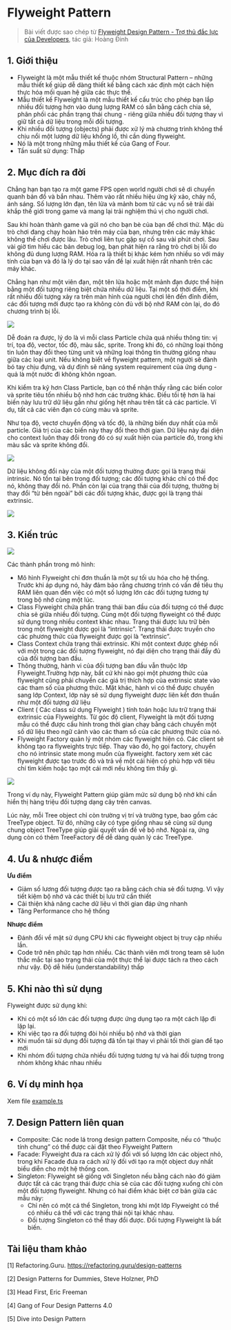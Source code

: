 # Flyweight Pattern

> Bài viết được sao chép từ [Flyweight Design Pattern - Trợ thủ đắc lực của Developers](https://viblo.asia/p/flyweight-design-pattern-tro-thu-dac-luc-cua-developers-maGK7B4b5j2), tác giả: Hoàng Đinh

## 1. Giới thiệu

- Flyweight là một mẫu thiết kế thuộc nhóm Structural Pattern – những mẫu thiết kế giúp dễ dàng thiết kế bằng cách xác định một cách hiện thực hóa mối quan hệ giữa các thực thể.
- Mẫu thiết kế Flyweight là một mẫu thiết kế cấu trúc cho phép bạn lắp nhiều đối tượng hơn vào dung lượng RAM có sẵn bằng cách chia sẻ, phân phối các phần trạng thái chung - riêng giữa nhiều đối tượng thay vì giữ tất cả dữ liệu trong mỗi đối tượng.
- Khi nhiều đối tượng (objects) phải được xử lý mà chương trình không thể chịu nổi một lượng dữ liệu khổng lồ, thì cần dùng flyweight.
- Nó là một trong những mẫu thiết kế của Gang of Four.
- Tần suất sử dụng: Thấp

## 2. Mục đích ra đời

Chẳng hạn bạn tạo ra một game FPS open world người chơi sẽ di chuyển quanh bản đồ và bắn nhau. Thêm vào rất nhiều hiệu ứng kỹ xảo, cháy nổ, ánh sáng. Số lượng lớn đạn, tên lửa và mảnh bom từ các vụ nổ sẽ trải dài khắp thế giới trong game và mang lại trải nghiệm thú vị cho người chơi.

Sau khi hoàn thành game và gửi nó cho bạn bè của bạn để chơi thử. Mặc dù trò chơi đang chạy hoàn hảo trên máy của bạn, nhưng trên các máy khác không thể chơi được lâu. Trò chơi liên tục gặp sự cố sau vài phút chơi. Sau vài giờ tìm hiểu các bản debug log, bạn phát hiện ra rằng trò chơi bị lỗi do không đủ dung lượng RAM. Hóa ra là thiết bị khác kém hơn nhiều so với máy tính của bạn và đó là lý do tại sao vấn đề lại xuất hiện rất nhanh trên các máy khác.

Chẳng hạn như một viên đạn, một tên lửa hoặc một mảnh đạn được thể hiện bằng một đối tượng riêng biệt chứa nhiều dữ liệu. Tại một số thời điểm, khi rất nhiều đối tượng xảy ra trên màn hình của người chơi lên đến đỉnh điểm, các đối tượng mới được tạo ra không còn đủ với bộ nhớ RAM còn lại, do đó chương trình bị lỗi.

![](https://images.viblo.asia/d344bd63-97a9-4f6f-a172-3e7b7f562ae6.png)

Dễ đoán ra được, lý do là vì mỗi class Particle chứa quá nhiều thông tin: vị trí, tọa độ, vector, tốc độ, màu sắc, sprite. Trong khi đó, có những loại thông tin luôn thay đổi theo từng unit và những loại thông tin thường giống nhau giữa các loại unit. Nếu không biết về flyweight pattern, một người sẽ đành bó tay chịu đựng, và dự định sẽ nâng system requirement của ứng dụng - quả là một nước đi không khôn ngoan.

Khi kiểm tra kỹ hơn Class Particle, bạn có thể nhận thấy rằng các biến color và sprite tiêu tốn nhiều bộ nhớ hơn các trường khác. Điều tồi tệ hơn là hai biến này lưu trữ dữ liệu gần như giống hệt nhau trên tất cả các particle. Ví dụ, tất cả các viên đạn có cùng màu và sprite.

Như tọa độ, vectơ chuyển động và tốc độ, là những biến duy nhất của mỗi particle. Giá trị của các biến này thay đổi theo thời gian. Dữ liệu này đại diện cho context luôn thay đổi trong đó có sự xuất hiện của particle đó, trong khi màu sắc và sprite không đổi.

![](https://images.viblo.asia/d1ce8030-622a-4df2-b712-c37fba1d5ef1.png)

Dữ liệu không đổi này của một đối tượng thường được gọi là trạng thái intrinsic. Nó tồn tại bên trong đối tượng; các đối tượng khác chỉ có thể đọc nó, không thay đổi nó. Phần còn lại của trạng thái của đối tượng, thường bị thay đổi “từ bên ngoài” bởi các đối tượng khác, được gọi là trạng thái extrinsic.

![](https://images.viblo.asia/4d9121e8-3e6c-478b-beb9-f1cee8a0f82c.png)

## 3. Kiến trúc

![](https://refactoring.guru/images/patterns/diagrams/flyweight/structure.png)

Các thành phần trong mô hình:

- Mô hình Flyweight chỉ đơn thuần là một sự tối ưu hóa cho hệ thống. Trước khi áp dụng nó, hãy đảm bảo rằng chương trình có vấn đề tiêu thụ RAM liên quan đến việc có một số lượng lớn các đối tượng tương tự trong bộ nhớ cùng một lúc.
- Class Flyweight chứa phần trạng thái ban đầu của đối tượng có thể được chia sẻ giữa nhiều đối tượng. Cùng một đối tượng flyweight có thể được sử dụng trong nhiều context khác nhau. Trạng thái được lưu trữ bên trong một flyweight được gọi là “intrinsic”. Trạng thái được truyền cho các phương thức của flyweight được gọi là “extrinsic”.
- Class Context chứa trạng thái extrinsic. Khi một context được ghép nối với một trong các đối tượng flyweight, nó đại diện cho trạng thái đầy đủ của đối tượng ban đầu.
- Thông thường, hành vi của đối tượng ban đầu vẫn thuộc lớp Flyweight.Trường hợp này, bất cứ khi nào gọi một phương thức của flyweight cũng phải chuyển các giá trị thích hợp của extrinsic state vào các tham số của phương thức. Mặt khác, hành vi có thể được chuyển sang lớp Context, lớp này sẽ sử dụng flyweight được liên kết đơn thuần như một đối tượng dữ liệu
- Client ( Các class sử dụng Flyweight ) tính toán hoặc lưu trữ trạng thái extrinsic của Flyweights. Từ góc độ client, Flyweight là một đối tượng mẫu có thể được cấu hình trong thời gian chạy bằng cách chuyển một số dữ liệu theo ngữ cảnh vào các tham số của các phương thức của nó.
- Flyweight Factory quản lý một nhóm các flyweight hiện có. Các client sẽ không tạo ra flyweights trực tiếp. Thay vào đó, họ gọi factory, chuyển cho nó intrinsic state mong muốn của flyweight. factory xem xét các flyweight được tạo trước đó và trả về một cái hiện có phù hợp với tiêu chí tìm kiếm hoặc tạo một cái mới nếu không tìm thấy gì.

![](https://images.viblo.asia/46340148-6cba-446c-aa60-fecdb9105eec.png)

Trong ví dụ này, Flyweight Pattern giúp giảm mức sử dụng bộ nhớ khi cần hiển thị hàng triệu đối tượng dạng cây trên canvas.

Lúc này, mỗi Tree object chỉ còn trường vị trí và trường type, bao gồm các TreeType object. Từ đó, những cây có type giống nhau sẽ cùng sử dụng chung object TreeType giúp giải quyết vấn đề về bộ nhớ. Ngoài ra, ứng dụng còn có thêm TreeFactory để dễ dàng quản lý các TreeType.

## 4. Ưu & nhược điểm

**Ưu điểm**

- Giảm số lương đối tượng được tạo ra bằng cách chia sẻ đối tượng. Vì vậy tiết kiệm bộ nhớ và các thiết bị lưu trữ cần thiết
- Cải thiện khả năng cache dữ liệu vì thời gian đáp ứng nhanh
- Tăng Performance cho hệ thống

**Nhược điểm**

- Đánh đổi về mặt sử dụng CPU khi các flyweight object bị truy cập nhiều lần.
- Code trở nên phức tạp hơn nhiều. Các thành viên mới trong team sẽ luôn thắc mắc tại sao trạng thái của một thực thể lại được tách ra theo cách như vậy. Độ dễ hiểu (understandability) thấp

## 5. Khi nào thì sử dụng

Flyweight được sử dụng khi:

- Khi có một số lớn các đối tượng được ứng dụng tạo ra một cách lặp đi lặp lại.
- Khi việc tạo ra đối tượng đòi hỏi nhiều bộ nhớ và thời gian
- Khi muốn tái sử dụng đối tượng đã tồn tại thay vì phải tối thời gian để tạo mới
- Khi nhóm đối tượng chứa nhiều đối tượng tương tự và hai đối tượng trong nhóm không khác nhau nhiều

## 6. Ví dụ minh họa

Xem file [example.ts](./example.ts)

## 7. Design Pattern liên quan

- Composite: Các node lá trong design pattern Composite, nếu có “thuộc tính chung” có thể được cài đặt theo Flyweight Pattern
- Facade: Flyweight đưa ra cách xử lý đối với số lượng lớn các object nhỏ, trong khi Facade đưa ra cách xử lý đối với tạo ra một object duy nhất biểu diễn cho một hệ thống con.
- Singleton: Flyweight sẽ giống với Singleton nếu bằng cách nào đó giảm được tất cả các trạng thái được chia sẻ của các đối tượng xuống chỉ còn một đối tượng flyweight. Nhưng có hai điểm khác biệt cơ bản giữa các mẫu này:
  - Chỉ nên có một cá thể Singleton, trong khi một lớp Flyweight có thể có nhiều cá thể với các trạng thái nội tại khác nhau.
  - Đối tượng Singleton có thể thay đổi được. Đối tượng Flyweight là bất biến.

## Tài liệu tham khảo

[1] Refactoring.Guru. https://refactoring.guru/design-patterns

[2] Design Patterns for Dummies, Steve Holzner, PhD

[3] Head First, Eric Freeman

[4] Gang of Four Design Patterns 4.0

[5] Dive into Design Pattern

